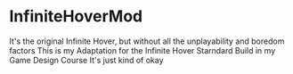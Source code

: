 # InfiniteHoverMod
It's the original Infinite Hover, but without all the unplayability and boredom factors
This is my Adaptation for the Infinite Hover Starndard Build in my Game Design Course
It's just kind of okay
